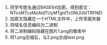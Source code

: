 1. 将学号姓名通过BASE64加密，得到密文：NTcxMTcxMzAldTUyMTgldTc0NUUldTRFNEI
2. 加密文隐藏在一个HTML文件中，上传至服务器
3. 将域名信息编码为二进制
4. 将二进制编码隐藏在图片1.png的像素中
5. 将1.png压缩后，与2.png合成test.png